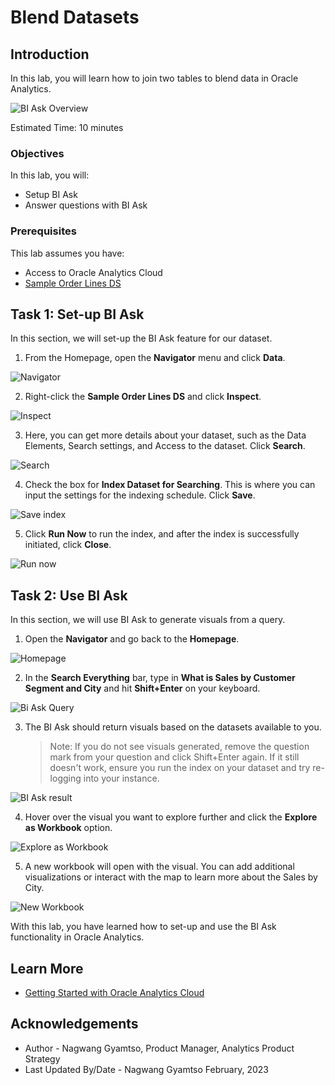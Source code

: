 # Blend Datasets

## Introduction

In this lab, you will learn how to join two tables to blend data in Oracle Analytics.

  ![BI Ask Overview](images/bi-ask-result.png)

Estimated Time: 10 minutes

### Objectives

In this lab, you will:
* Setup BI Ask
* Answer questions with BI Ask

### Prerequisites

This lab assumes you have:
* Access to Oracle Analytics Cloud
* [Sample Order Lines DS](https://objectstorage.us-phoenix-1.oraclecloud.com/p/TBMVACa7qZgj8ijJ3j5wlILzaVVtw1jo6n4rO8mREaAKjRoWAPX0OVTaEL39buPQ/n/idbwmyplhk4t/b/LiveLabsFiles/o/Sample%20Order%20Lines%20DS.xlsx)

## Task 1: Set-up BI Ask
In this section, we will set-up the BI Ask feature for our dataset.

1. From the Homepage, open the **Navigator** menu and click **Data**.

  ![Navigator](images/navigate-data.png)

2. Right-click the **Sample Order Lines DS** and click **Inspect**.

  ![Inspect](images/inspect.png)

3. Here, you can get more details about your dataset, such as the Data Elements, Search settings, and Access to the dataset. Click **Search**.

  ![Search](images/search.png)

4. Check the box for **Index Dataset for Searching**. This is where you can input the settings for the indexing schedule. Click **Save**.

  ![Save index](images/save-index.png)

5. Click **Run Now** to run the index, and after the index is successfully initiated, click **Close**.

  ![Run now](images/run-now.png)

## Task 2: Use BI Ask
In this section, we will use BI Ask to generate visuals from a query.

1. Open the **Navigator** and go back to the **Homepage**.

  ![Homepage](images/back-homepage.png)

2. In the **Search Everything** bar, type in **What is Sales by Customer Segment and City** and hit **Shift+Enter** on your keyboard.

  ![Bi Ask Query](images/shift-enter.png)

3. The BI Ask should return visuals based on the datasets available to you.
    > Note: If you do not see visuals generated, remove the question mark from your question and click Shift+Enter again. If it still doesn't work, ensure you run the index on your dataset and try re-logging into your instance.

  ![BI Ask result](images/bi-ask-result.png)

4. Hover over the visual you want to explore further and click the **Explore as Workbook** option.

  ![Explore as Workbook](images/explore-as-workbook.png)

5. A new workbook will open with the visual. You can add additional visualizations or interact with the map to learn more about the Sales by City.

  ![New Workbook](images/new-workbook.png)


With this lab, you have learned how to set-up and use the BI Ask functionality in Oracle Analytics.

## Learn More
* [Getting Started with Oracle Analytics Cloud](https://docs.oracle.com/en/cloud/paas/analytics-cloud/acsgs/what-is-oracle-analytics-cloud.html#GUID-E68C8A55-1342-43BB-93BC-CA24E353D873)


## Acknowledgements
* Author - Nagwang Gyamtso, Product Manager, Analytics Product Strategy
* Last Updated By/Date - Nagwang Gyamtso February, 2023
